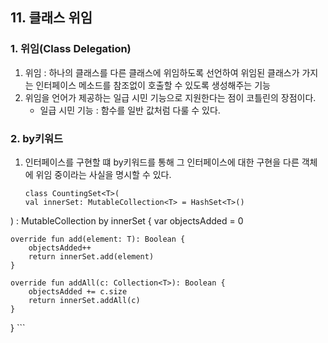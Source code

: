 ## 11. 클래스 위임
### 1. 위임(Class Delegation)
1. 위임 : 하나의 클래스를 다른 클래스에 위임하도록 선언하여 위임된 클래스가 가지는 인터페이스 메소드를 참조없이 호출할 수 있도록 생성해주는 기능
2. 위임을 언어가 제공하는 일급 시민 기능으로 지원한다는 점이 코틀린의 장점이다.
    - 일급 시민 기능 : 함수를 일반 값처럼 다룰 수 있다.
### 2. by키워드
1. 인터페이스를 구현할 떄 by키워드를 통해 그 인터페이스에 대한 구현을 다른 객체에 위임 중이라는 사실을 명시할 수 있다.

    ```
    class CountingSet<T>(
    val innerSet: MutableCollection<T> = HashSet<T>()
) : MutableCollection<T> by innerSet {
    var objectsAdded = 0

    override fun add(element: T): Boolean {
        objectsAdded++
        return innerSet.add(element)
    }

    override fun addAll(c: Collection<T>): Boolean {
        objectsAdded += c.size
        return innerSet.addAll(c)
    }
}
    ```
